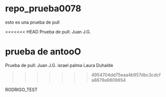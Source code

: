 # repo_prueba0078

esto es una prueba de pull

<<<<<<< HEAD
Prueba de pull: Juan J.G.

prueba de antooO
=======





Prueba de pull: Juan J.G.
israel palma
Laura Duhalde
>>>>>>> 4954704dd75eaa4b957dbc3cdcfa8879a9809654

RODRIGO_TEST
